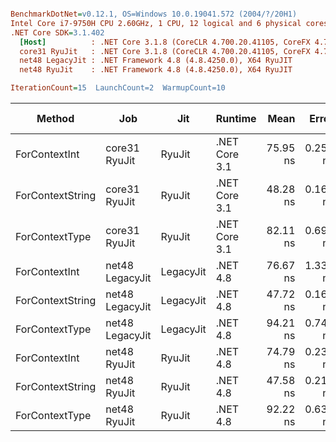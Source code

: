 ``` ini

BenchmarkDotNet=v0.12.1, OS=Windows 10.0.19041.572 (2004/?/20H1)
Intel Core i7-9750H CPU 2.60GHz, 1 CPU, 12 logical and 6 physical cores
.NET Core SDK=3.1.402
  [Host]          : .NET Core 3.1.8 (CoreCLR 4.700.20.41105, CoreFX 4.700.20.41903), X64 RyuJIT
  core31 RyuJit   : .NET Core 3.1.8 (CoreCLR 4.700.20.41105, CoreFX 4.700.20.41903), X64 RyuJIT
  net48 LegacyJit : .NET Framework 4.8 (4.8.4250.0), X64 RyuJIT
  net48 RyuJit    : .NET Framework 4.8 (4.8.4250.0), X64 RyuJIT

IterationCount=15  LaunchCount=2  WarmupCount=10  

```
|           Method |             Job |       Jit |       Runtime |     Mean |    Error |   StdDev |   Median |  Gen 0 | Gen 1 | Gen 2 | Allocated |
|----------------- |---------------- |---------- |-------------- |---------:|---------:|---------:|---------:|-------:|------:|------:|----------:|
|    ForContextInt |   core31 RyuJit |    RyuJit | .NET Core 3.1 | 75.95 ns | 0.253 ns | 0.363 ns | 76.00 ns | 0.0242 |     - |     - |     152 B |
| ForContextString |   core31 RyuJit |    RyuJit | .NET Core 3.1 | 48.28 ns | 0.167 ns | 0.239 ns | 48.27 ns | 0.0204 |     - |     - |     128 B |
|   ForContextType |   core31 RyuJit |    RyuJit | .NET Core 3.1 | 82.11 ns | 0.692 ns | 1.014 ns | 82.16 ns | 0.0204 |     - |     - |     128 B |
|    ForContextInt | net48 LegacyJit | LegacyJit |      .NET 4.8 | 76.67 ns | 1.339 ns | 1.963 ns | 77.89 ns | 0.0242 |     - |     - |     152 B |
| ForContextString | net48 LegacyJit | LegacyJit |      .NET 4.8 | 47.72 ns | 0.162 ns | 0.242 ns | 47.71 ns | 0.0204 |     - |     - |     128 B |
|   ForContextType | net48 LegacyJit | LegacyJit |      .NET 4.8 | 94.21 ns | 0.742 ns | 1.087 ns | 94.07 ns | 0.0204 |     - |     - |     128 B |
|    ForContextInt |    net48 RyuJit |    RyuJit |      .NET 4.8 | 74.79 ns | 0.230 ns | 0.337 ns | 74.75 ns | 0.0242 |     - |     - |     152 B |
| ForContextString |    net48 RyuJit |    RyuJit |      .NET 4.8 | 47.58 ns | 0.213 ns | 0.312 ns | 47.53 ns | 0.0204 |     - |     - |     128 B |
|   ForContextType |    net48 RyuJit |    RyuJit |      .NET 4.8 | 92.22 ns | 0.636 ns | 0.912 ns | 92.11 ns | 0.0204 |     - |     - |     128 B |

